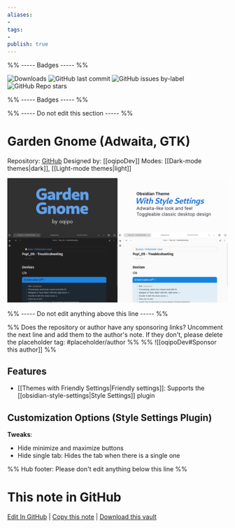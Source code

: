 ```yaml
---
aliases:
- 
tags: 
- 
publish: true
---
```


%% ----- Badges ----- %%

![Downloads](https://img.shields.io/badge/downloads-4815-573E7A?style=for-the-badge&logo=)
![GitHub last commit](https://img.shields.io/github/last-commit/oqipoDev/garden-gnome-obsidian?color=573E7A&label=last%20update&logo=github&style=for-the-badge)
![GitHub issues by-label](https://img.shields.io/github/issues/oqipoDev/garden-gnome-obsidian/help%20wanted?color=573E7A&logo=github&style=for-the-badge) 
![GitHub Repo stars](https://img.shields.io/github/stars/oqipoDev/garden-gnome-obsidian?color=573E7A&logo=github&style=for-the-badge)

%% ----- Badges ----- %%

%% ----- Do not edit this section ----- %%

# Garden Gnome (Adwaita, GTK)

Repository: [GitHub](https://github.com/oqipoDev/garden-gnome-obsidian)
Designed by: [[oqipoDev]]
Modes: [[Dark-mode themes|dark]], [[Light-mode themes|light]]



![screenshot](https://github.com/oqipoDev/garden-gnome-obsidian/raw/HEAD/img/thumb.png)

%% ----- Do not edit anything above this line ----- %% 

%% Does the repository or author have any sponsoring links? Uncomment the next line and add them to the author's note. If they don't, please delete the placeholder tag: #placeholder/author %%
%% ![[oqipoDev#Sponsor this author]] %%


## Features

- [[Themes with Friendly Settings|Friendly settings]]: Supports the [[obsidian-style-settings|Style Settings]] plugin

## Customization Options (Style Settings Plugin) 

**Tweaks**: 
- Hide minimize and maximize buttons
- Hide single tab: Hides the tab when there is a single one


%% Hub footer: Please don't edit anything below this line %%

# This note in GitHub

<span class="git-footer">[Edit In GitHub](https://github.dev/obsidian-community/obsidian-hub/blob/main/02%20-%20Community%20Expansions/02.05%20All%20Community%20Expansions/Themes/Garden%20Gnome%20%28Adwaita%2C%20GTK%29.md "git-hub-edit-note") | [Copy this note](https://raw.githubusercontent.com/obsidian-community/obsidian-hub/main/02%20-%20Community%20Expansions/02.05%20All%20Community%20Expansions/Themes/Garden%20Gnome%20%28Adwaita%2C%20GTK%29.md "git-hub-copy-note") | [Download this vault](https://github.com/obsidian-community/obsidian-hub/archive/refs/heads/main.zip "git-hub-download-vault") </span>
